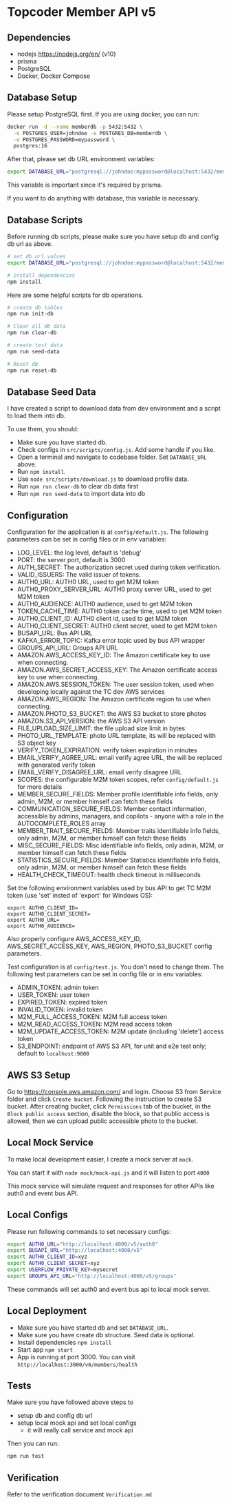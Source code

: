 # Topcoder Member API v5

## Dependencies

- nodejs https://nodejs.org/en/ (v10)
- prisma
- PostgreSQL
- Docker, Docker Compose

## Database Setup

Please setup PostgreSQL first. If you are using docker, you can run:
```bash
docker run -d --name memberdb -p 5432:5432 \
  -e POSTGRES_USER=johndoe -e POSTGRES_DB=memberdb \
  -e POSTGRES_PASSWORD=mypassword \
  postgres:16
```

After that, please set db URL environment variables:
```bash
export DATABASE_URL="postgresql://johndoe:mypassword@localhost:5432/memberdb"
```

This variable is important since it's required by prisma.

If you want to do anything with database, this variable is necessary.

## Database Scripts

Before running db scripts, please make sure you have setup db and config db url as above.

```bash
# set db url values
export DATABASE_URL="postgresql://johndoe:mypassword@localhost:5432/memberdb"

# install dependencies
npm install
```

Here are some helpful scripts for db operations.

```bash
# create db tables
npm run init-db

# Clear all db data
npm run clear-db

# create test data
npm run seed-data

# Reset db
npm run reset-db
```

## Database Seed Data

I have created a script to download data from dev environment and a script to load them into db.

To use them, you should:
- Make sure you have started db.
- Check configs in `src/scripts/config.js`. Add some handle if you like.
- Open a terminal and navigate to codebase folder. Set `DATABASE_URL` above.
- Run `npm install`.
- Use `node src/scripts/download.js` to download profile data.
- Run `npm run clear-db` to clear db data first
- Run `npm run seed-data` to import data into db


## Configuration

Configuration for the application is at `config/default.js`.
The following parameters can be set in config files or in env variables:

- LOG_LEVEL: the log level, default is 'debug'
- PORT: the server port, default is 3000
- AUTH_SECRET: The authorization secret used during token verification.
- VALID_ISSUERS: The valid issuer of tokens.
- AUTH0_URL: AUTH0 URL, used to get M2M token
- AUTH0_PROXY_SERVER_URL: AUTH0 proxy server URL, used to get M2M token
- AUTH0_AUDIENCE: AUTH0 audience, used to get M2M token
- TOKEN_CACHE_TIME: AUTH0 token cache time, used to get M2M token
- AUTH0_CLIENT_ID: AUTH0 client id, used to get M2M token
- AUTH0_CLIENT_SECRET: AUTH0 client secret, used to get M2M token
- BUSAPI_URL: Bus API URL
- KAFKA_ERROR_TOPIC: Kafka error topic used by bus API wrapper
- GROUPS_API_URL: Groups API URL
- AMAZON.AWS_ACCESS_KEY_ID: The Amazon certificate key to use when connecting. 
- AMAZON.AWS_SECRET_ACCESS_KEY: The Amazon certificate access key to use when connecting.
- AMAZON.AWS.SESSION_TOKEN: The user session token, used when developing locally against the TC dev AWS services
- AMAZON.AWS_REGION: The Amazon certificate region to use when connecting.
- AMAZON.PHOTO_S3_BUCKET: the AWS S3 bucket to store photos
- AMAZON.S3_API_VERSION: the AWS S3 API version
- FILE_UPLOAD_SIZE_LIMIT: the file upload size limit in bytes
- PHOTO_URL_TEMPLATE: photo URL template, its <key> will be replaced with S3 object key
- VERIFY_TOKEN_EXPIRATION: verify token expiration in minutes
- EMAIL_VERIFY_AGREE_URL: email verify agree URL, the <emailVerifyToken> will be replaced with generated verify token
- EMAIL_VERIFY_DISAGREE_URL: email verify disagree URL
- SCOPES: the configurable M2M token scopes, refer `config/default.js` for more details
- MEMBER_SECURE_FIELDS: Member profile identifiable info fields, only admin, M2M, or member himself can fetch these fields
- COMMUNICATION_SECURE_FIELDS: Member contact information, accessible by admins, managers, and copilots - anyone with a role in the AUTOCOMPLETE_ROLES array
- MEMBER_TRAIT_SECURE_FIELDS: Member traits identifiable info fields, only admin, M2M, or member himself can fetch these fields
- MISC_SECURE_FIELDS: Misc identifiable info fields, only admin, M2M, or member himself can fetch these fields
- STATISTICS_SECURE_FIELDS: Member Statistics identifiable info fields, only admin, M2M, or member himself can fetch these fields
- HEALTH_CHECK_TIMEOUT: health check timeout in milliseconds

Set the following environment variables used by bus API to get TC M2M token (use 'set' insted of 'export' for Windows OS):
```
export AUTH0_CLIENT_ID=
export AUTH0_CLIENT_SECRET=
export AUTH0_URL=
export AUTH0_AUDIENCE=
```

Also properly configure AWS_ACCESS_KEY_ID, AWS_SECRET_ACCESS_KEY, AWS_REGION, PHOTO_S3_BUCKET config parameters.

Test configuration is at `config/test.js`. You don't need to change them.
The following test parameters can be set in config file or in env variables:

- ADMIN_TOKEN: admin token
- USER_TOKEN: user token
- EXPIRED_TOKEN: expired token
- INVALID_TOKEN: invalid token
- M2M_FULL_ACCESS_TOKEN: M2M full access token
- M2M_READ_ACCESS_TOKEN: M2M read access token
- M2M_UPDATE_ACCESS_TOKEN: M2M update (including 'delete') access token
- S3_ENDPOINT: endpoint of AWS S3 API, for unit and e2e test only; default to `localhost:9000`

## AWS S3 Setup
Go to https://console.aws.amazon.com/ and login. Choose S3 from Service folder and click `Create bucket`. Following the instruction to create S3 bucket.
After creating bucket, click `Permissions` tab of the bucket, in the `Block public access` section, disable the block, so that public access
is allowed, then we can upload public accessible photo to the bucket.

## Local Mock Service

To make local development easier, I create a mock server at `mock`.

You can start it with `node mock/mock-api.js` and it will listen to port `4000`

This mock service will simulate request and responses for other APIs like auth0 and event bus API.

## Local Configs

Please run following commands to set necessary configs:

```bash
export AUTH0_URL="http://localhost:4000/v5/auth0"
export BUSAPI_URL="http://localhost:4000/v5"
export AUTH0_CLIENT_ID=xyz
export AUTH0_CLIENT_SECRET=xyz
export USERFLOW_PRIVATE_KEY=mysecret
export GROUPS_API_URL="http://localhost:4000/v5/groups"
```

These commands will set auth0 and event bus api to local mock server.

## Local Deployment

- Make sure you have started db and set `DATABASE_URL`.
- Make sure you have create db structure. Seed data is optional.
- Install dependencies `npm install`
- Start app `npm start`
- App is running at port 3000. You can visit `http://localhost:3000/v6/members/health`


## Tests


Make sure you have followed above steps to 
- setup db and config db url
- setup local mock api and set local configs
  - it will really call service and mock api


Then you can run:
```bash
npm run test
```

## Verification
Refer to the verification document `Verification.md`
